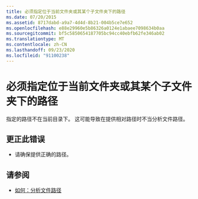 ```yaml
---
title: 必须指定位于当前文件夹或其某个子文件夹下的路径
ms.date: 07/20/2015
ms.assetid: 8717dabd-a9a7-4d4d-8b21-004b5ce7e652
ms.openlocfilehash: e88e29960e5b86326a0124e1abaee7098634b0aa
ms.sourcegitcommit: bf5c5850654187705bc94cc40ebfb62fe346ab02
ms.translationtype: MT
ms.contentlocale: zh-CN
ms.lasthandoff: 09/23/2020
ms.locfileid: "91100238"
---
```

# <a name="you-must-specify-a-path-that-is-under-the-current-folder-or-one-of-its-sub-folders"></a>必须指定位于当前文件夹或其某个子文件夹下的路径

指定的路径不在当前目录下。 这可能导致在提供相对路径时不当分析文件路径。  
  
## <a name="to-correct-this-error"></a>更正此错误  
  
- 请确保提供正确的路径。  
  
## <a name="see-also"></a>请参阅

- [如何：分析文件路径](../developing-apps/programming/drives-directories-files/how-to-parse-file-paths.md)
